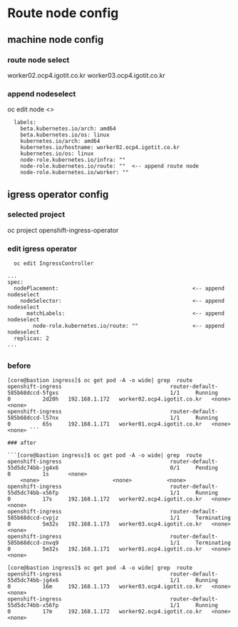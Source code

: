 # Route node config

## machine node config 

### route node select 

  worker02.ocp4.igotit.co.kr
  worker03.ocp4.igotit.co.kr

### append nodeselect
oc edit node <<nodename>>

```
  labels:
    beta.kubernetes.io/arch: amd64
    beta.kubernetes.io/os: linux
    kubernetes.io/arch: amd64
    kubernetes.io/hostname: worker02.ocp4.igotit.co.kr
    kubernetes.io/os: linux
    node-role.kubernetes.io/infra: ""
    node-role.kubernetes.io/route: ""  <-- append route node 
    node-role.kubernetes.io/worker: ""
```

## igress operator config 

### selected project

  oc project openshift-ingress-operator
  
### edit igress operator 

```
  oc edit IngressController 
  
...  
spec:
  nodePlacement:                                          <-- append nodeselect
    nodeSelector:                                         <-- append nodeselect
      matchLabels:                                        <-- append nodeselect
        node-role.kubernetes.io/route: ""                 <-- append nodeselect
  replicas: 2
...
```

## 

### before 

```
[core@bastion ingress]$ oc get pod -A -o wide| grep  route
openshift-ingress                                  router-default-585b68dccd-5fgxs                                   1/1     Running        0          2d20h   192.168.1.172   worker02.ocp4.igotit.co.kr   <none>           <none>
openshift-ingress                                  router-default-585b68dccd-l57nx                                   1/1     Running        0          65s     192.168.1.171   worker01.ocp4.igotit.co.kr   <none>           <none> ```

### after 

```[core@bastion ingress]$ oc get pod -A -o wide| grep  route
openshift-ingress                                  router-default-55d5dc74bb-jg4x6                                   0/1     Pending        0          1s      <none>
    <none>                       <none>           <none>
openshift-ingress                                  router-default-55d5dc74bb-x56fp                                   1/1     Running        0          17s     192.168.1.172   worker02.ocp4.igotit.co.kr   <none>           <none>
openshift-ingress                                  router-default-585b68dccd-cvpjz                                   1/1     Terminating    0          5m32s   192.168.1.173   worker03.ocp4.igotit.co.kr   <none>           <none>
openshift-ingress                                  router-default-585b68dccd-znvq9                                   1/1     Terminating    0          5m32s   192.168.1.171   worker01.ocp4.igotit.co.kr   <none>           <none>
```

```
[core@bastion ingress]$ oc get pod -A -o wide| grep  route
openshift-ingress                                  router-default-55d5dc74bb-jg4x6                                   1/1     Running        0          16m     192.168.1.173   worker03.ocp4.igotit.co.kr   <none>           <none>
openshift-ingress                                  router-default-55d5dc74bb-x56fp                                   1/1     Running        0          17m     192.168.1.172   worker02.ocp4.igotit.co.kr   <none>           <none>
```
